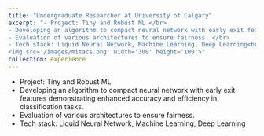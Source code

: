 ```yaml
---
title: "Undergraduate Researcher at University of Calgary"
excerpt: "- Project: Tiny and Robust ML </br>
- Developing an algorithm to compact neural network with early exit features demonstrating enhanced accuracy and efficiency in classification tasks. </br>
- Evaluation of various architectures to ensure fairness. </br>
- Tech stack: Liquid Neural Network, Machine Learning, Deep Learning<br/>
<img src='/images/mitacs.png' width='300' height='100'>"
collection: experience
---
```


- Project: Tiny and Robust ML
- Developing an algorithm to compact neural network with early exit features demonstrating enhanced accuracy and efficiency in classification tasks.
- Evaluation of various architectures to ensure fairness.
- Tech stack: Liquid Neural Network, Machine Learning, Deep Learning

